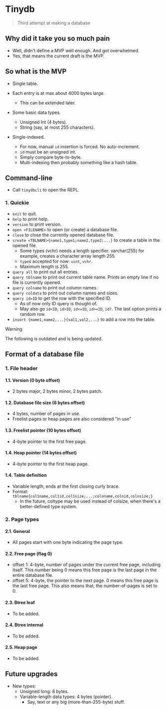# Tinydb

> Third attempt at making a database

## Why did it take you so much pain

- Well, didn't define a MVP well enough. And got overwhelmed.
- Yes, that means the current draft is the MVP.

## So what is the MVP

- Single table.
- Each entry is at max about 4000 bytes large.
  - This can be extended later.

- Some basic data types.
  - Unsigned Int (4 bytes).
  - String (say, at most 255 characters).

- Single-indexed.
  - For now, manual `id` insertion is forced. No auto-increment.
  - `id` must be an unsigned int.
  - Simply compare byte-to-byte.
  - Multi-indexing then probably something like a hash table.

## Command-line

- Call `tinydbcli` to open the REPL.

### 1. Quickie

- `exit` to quit.
- `help` to print help.
- `version` to print version.
- `open <FILENAME>` to open (or create) a database file.
- `close` to close the currently opened database file.
- `create <TBLNAME>{name1,type1;name2,type2;...}` to create a table in the
opened file.
  - Some types (vchr) needs a length specifier. varchar(255) for
  example, creates a character array length 255.
  - `type`s accepted for now: `uint`, `vchr`.
  - Maximum length is 255.
- `query all` to print out all entries.
- `query tblname` to print out current table name. Prints an empty line if no
file is currently opened.
- `query colname` to print out column names.
- `query coldata` to print out column names and sizes.
- `query id=ID` to get the row with the specified ID.
  - As of now only ID query is thought of.
  - May also go `id<ID`, `id>ID`, `id<=ID`, `id>=ID`, `id?`. The last
  option prints a random row.
- `insert {name1,name2,...}{val1,val2,...}` to add a row into the table.

> [!WARNING]
> The following is outdated and is being updated.

## Format of a database file

### 1. File header

#### 1.1. Version (0 byte offset)

- 2 bytes major, 2 bytes minor, 2 bytes patch.

#### 1.2. Database file size (6 bytes offset)

- 4 bytes, number of pages in use.
- Freelist pages or heap pages are also considered "in use"

#### 1.3. Freelist pointer (10 bytes offset)

- 4-byte pointer to the first free page.

#### 1.4. Heap pointer (14 bytes offset)

- 4-byte pointer to the first heap page.

#### 1.4. Table definition

- Variable length, ends at the first closing curly brace.
- Format: `tblname{col1name,col1id,col1size;...;colnname,colnid,colnsize;}`
  - In the future, coltype may be used instead of colsize, when there's
  a better-defined type system.

### 2. Page types

#### 2.1. General

- All pages start with one byte indicating the page type.

#### 2.2. Free page (flag 0)

- offset 1: 4-byte, number of pages under the current free page, including
itself. This number being 0 means this free page is the last page in the
entire database file.
- offset 5: 4-byte, the pointer to the next page. 0 means this free page is
the last free page. This also means that, the number-of-pages is set to 0.

#### 2.3. Btree leaf

- To be added.

#### 2.4. Btree internal

- To be added.

#### 2.5. Heap page

- To be added.

## Future upgrades

- New types:
  - Unsigned long: 8 bytes.
  - Variable-length data types: 4 bytes (pointer).
    - Say, text or any big (more-than-255-byte) stuff.
